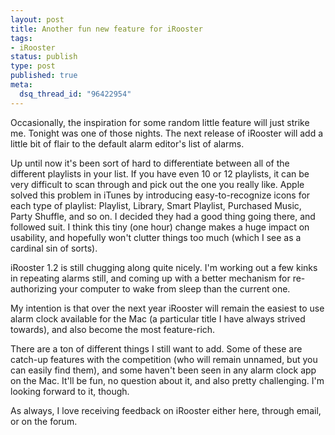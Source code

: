 ```yaml
--- 
layout: post
title: Another fun new feature for iRooster
tags: 
- iRooster
status: publish
type: post
published: true
meta: 
  dsq_thread_id: "96422954"
---
```

Occasionally, the inspiration for some random little feature will just strike me. Tonight was one of those nights. The next release of iRooster will add a little bit of flair to the default alarm editor's list of alarms.

  Up until now it's been sort of hard to differentiate between all of the different playlists in your list. If you have even 10 or 12 playlists, it can be very difficult to scan through and pick out the one you really like. Apple solved this problem in iTunes by introducing easy-to-recognize icons for each type of playlist: Playlist, Library, Smart Playlist, Purchased Music, Party Shuffle, and so on. I decided they had a good thing going there, and followed suit. I think this tiny (one hour) change makes a huge impact on usability, and hopefully won't clutter things too much (which I see as a cardinal sin of sorts).

  iRooster 1.2 is still chugging along quite nicely. I'm working out a few kinks in repeating alarms still, and coming up with a better mechanism for re-authorizing your computer to wake from sleep than the current one.

  My intention is that over the next year iRooster will remain the easiest to use alarm clock available for the Mac (a particular title I have always strived towards), and also become the most feature-rich.

  There are a ton of different things I still want to add. Some of these are catch-up features with the competition (who will remain unnamed, but you can easily find them), and some haven't been seen in any alarm clock app on the Mac. It'll be fun, no question about it, and also pretty challenging. I'm looking forward to it, though.

  As always, I love receiving feedback on iRooster either here, through email, or on the forum.
